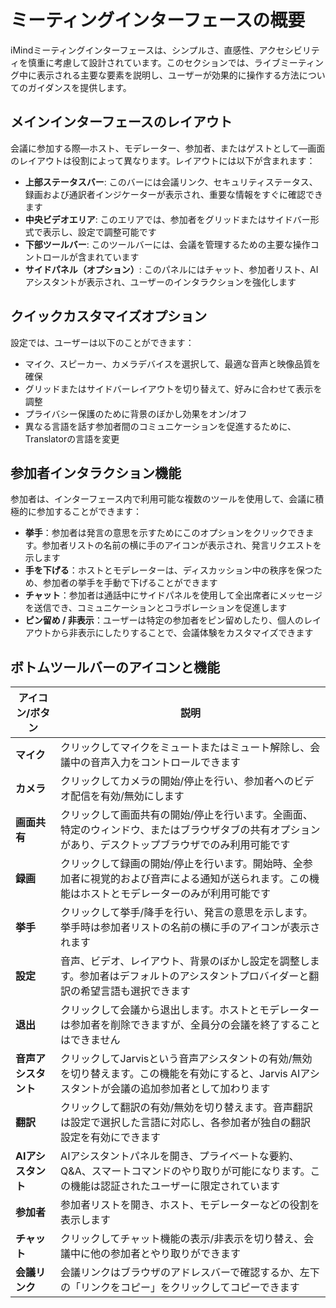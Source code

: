 # ミーティングインターフェースの概要

iMindミーティングインターフェースは、シンプルさ、直感性、アクセシビリティを慎重に考慮して設計されています。このセクションでは、ライブミーティング中に表示される主要な要素を説明し、ユーザーが効果的に操作する方法についてのガイダンスを提供します。

## メインインターフェースのレイアウト

会議に参加する際—ホスト、モデレーター、参加者、またはゲストとして—画面のレイアウトは役割によって異なります。レイアウトには以下が含まれます：

- **上部ステータスバー**: このバーには会議リンク、セキュリティステータス、録画および通訳者インジケーターが表示され、重要な情報をすぐに確認できます
- **中央ビデオエリア**: このエリアでは、参加者をグリッドまたはサイドバー形式で表示し、設定で調整可能です
- **下部ツールバー**: このツールバーには、会議を管理するための主要な操作コントロールが含まれています
- **サイドパネル（オプション）**: このパネルにはチャット、参加者リスト、AIアシスタントが表示され、ユーザーのインタラクションを強化します

## クイックカスタマイズオプション

設定では、ユーザーは以下のことができます：

- マイク、スピーカー、カメラデバイスを選択して、最適な音声と映像品質を確保
- グリッドまたはサイドバーレイアウトを切り替えて、好みに合わせて表示を調整
- プライバシー保護のために背景のぼかし効果をオン/オフ
- 異なる言語を話す参加者間のコミュニケーションを促進するために、Translatorの言語を変更

## 参加者インタラクション機能

参加者は、インターフェース内で利用可能な複数のツールを使用して、会議に積極的に参加することができます：

- **挙手**：参加者は発言の意思を示すためにこのオプションをクリックできます。参加者リストの名前の横に手のアイコンが表示され、発言リクエストを示します
- **手を下げる**：ホストとモデレーターは、ディスカッション中の秩序を保つため、参加者の挙手を手動で下げることができます
- **チャット**：参加者は通話中にサイドパネルを使用して全出席者にメッセージを送信でき、コミュニケーションとコラボレーションを促進します
- **ピン留め / 非表示**：ユーザーは特定の参加者をピン留めしたり、個人のレイアウトから非表示にしたりすることで、会議体験をカスタマイズできます

## ボトムツールバーのアイコンと機能

| アイコン/ボタン | 説明 |
| ------------------- | --------------------------------------------------------------------------------------------------------------------------------------------------------------------------------------------- |
| **マイク** | クリックしてマイクをミュートまたはミュート解除し、会議中の音声入力をコントロールできます |
| **カメラ** | クリックしてカメラの開始/停止を行い、参加者へのビデオ配信を有効/無効にします |
| **画面共有** | クリックして画面共有の開始/停止を行います。全画面、特定のウィンドウ、またはブラウザタブの共有オプションがあり、デスクトップブラウザでのみ利用可能です |
| **録画** | クリックして録画の開始/停止を行います。開始時、全参加者に視覚的および音声による通知が送られます。この機能はホストとモデレーターのみが利用可能です |
| **挙手** | クリックして挙手/降手を行い、発言の意思を示します。挙手時は参加者リストの名前の横に手のアイコンが表示されます |
| **設定** | 音声、ビデオ、レイアウト、背景のぼかし設定を調整します。参加者はデフォルトのアシスタントプロバイダーと翻訳の希望言語も選択できます |
| **退出** | クリックして会議から退出します。ホストとモデレーターは参加者を削除できますが、全員分の会議を終了することはできません |
| **音声アシスタント** | クリックしてJarvisという音声アシスタントの有効/無効を切り替えます。この機能を有効にすると、Jarvis AIアシスタントが会議の追加参加者として加わります |
| **翻訳** | クリックして翻訳の有効/無効を切り替えます。音声翻訳は設定で選択した言語に対応し、各参加者が独自の翻訳設定を有効にできます |
| **AIアシスタント** | AIアシスタントパネルを開き、プライベートな要約、Q&A、スマートコマンドのやり取りが可能になります。この機能は認証されたユーザーに限定されています |
| **参加者** | 参加者リストを開き、ホスト、モデレーターなどの役割を表示します |
| **チャット** | クリックしてチャット機能の表示/非表示を切り替え、会議中に他の参加者とやり取りができます |
| **会議リンク** | 会議リンクはブラウザのアドレスバーで確認するか、左下の「リンクをコピー」をクリックしてコピーできます |